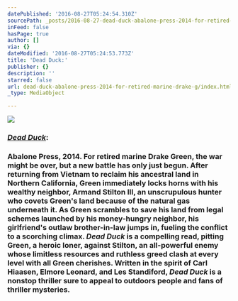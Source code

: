 ```yaml
---
datePublished: '2016-08-27T05:24:54.310Z'
sourcePath: _posts/2016-08-27-dead-duck-abalone-press-2014-for-retired-marine-drake-g.md
inFeed: false
hasPage: true
author: []
via: {}
dateModified: '2016-08-27T05:24:53.773Z'
title: 'Dead Duck:'
publisher: {}
description: ''
starred: false
url: dead-duck-abalone-press-2014-for-retired-marine-drake-g/index.html
_type: MediaObject

---
```

![](https://the-grid-user-content.s3-us-west-2.amazonaws.com/36cd93e1-20cb-4114-b1ee-eb7f90ff1038.jpg)

### _[Dead Duck][0]_:

### Abalone Press, 2014\. For retired marine Drake Green, the war might be over, but a new battle has only just begun. After returning from Vietnam to reclaim his ancestral land in Northern California, Green immediately locks horns with his wealthy neighbor, Armand Stilton III, an unscrupulous hunter who covets Green's land because of the natural gas underneath it. As Green scrambles to save his land from legal schemes launched by his money-hungry neighbor, his girlfriend's outlaw brother-in-law jumps in, fueling the conflict to a scorching climax. _Dead Duck_ is a compelling read, pitting Green, a heroic loner, against Stilton, an all-powerful enemy whose limitless resources and ruthless greed clash at every level with all Green cherishes. Written in the spirit of Carl Hiaasen, Elmore Leonard, and Les Standiford, _Dead Duck_ is a nonstop thriller sure to appeal to outdoors people and fans of thriller mysteries.

[0]: https://www.amazon.com/Dead-Duck-Mel-Mckinney/dp/0615878377/ref=melmckinney "Dead Duck"